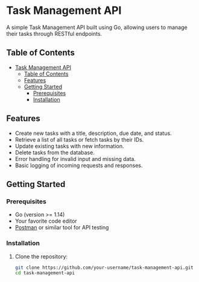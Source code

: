 # Task Management API

A simple Task Management API built using Go, allowing users to manage their tasks through RESTful endpoints.

## Table of Contents

- [Task Management API](#task-management-api)
  - [Table of Contents](#table-of-contents)
  - [Features](#features)
  - [Getting Started](#getting-started)
    - [Prerequisites](#prerequisites)
    - [Installation](#installation)

## Features

- Create new tasks with a title, description, due date, and status.
- Retrieve a list of all tasks or fetch tasks by their IDs.
- Update existing tasks with new information.
- Delete tasks from the database.
- Error handling for invalid input and missing data.
- Basic logging of incoming requests and responses.

## Getting Started

### Prerequisites

- Go (version >= 1.14)
- Your favorite code editor
- [Postman](https://www.postman.com/) or similar tool for API testing

### Installation

1. Clone the repository:

   ```sh
   git clone https://github.com/your-username/task-management-api.git
   cd task-management-api
   ```
